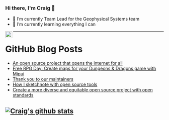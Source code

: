 ### Hi there, I'm Craig 👋

<!--
**CraigTeelFugro/CraigTeelFugro** is a ✨ _special_ ✨ repository because its `README.md` (this file) appears on your GitHub profile.

Here are some ideas to get you started:
-->

- 🔭 I’m currently Team Lead for the Geophysical Systems team
- 🌱 I’m currently learning everything I can

[<img align="left" alt="Craig Teel | LinkedIn" width="22px" src="https://cdn.jsdelivr.net/npm/simple-icons@v3/icons/linkedin.svg" />][linkedin]

---

# GitHub Blog Posts

<!-- BLOG-POST-LIST:START -->
- [An open source project that opens the internet for all](https://opensource.com/article/22/6/equalify-open-internet-accessibility)
- [Free RPG Day: Create maps for your Dungeons &amp; Dragons game with Mipui](https://opensource.com/article/22/6/create-maps-dd-game-mipui-free-rpg-day)
- [Thank you to our maintainers](https://github.blog/2022-06-24-thank-you-to-our-maintainers/)
- [How I sketchnote with open source tools](https://opensource.com/article/22/6/open-source-sketchnotes)
- [Create a more diverse and equitable open source project with open standards](https://opensource.com/article/22/6/open-source-standards-diversity)
<!-- BLOG-POST-LIST:END -->

## [![Craig's github stats](https://github-readme-stats.vercel.app/api?username=craigteelfugro)](https://github.com/anuraghazra/github-readme-stats)


[linkedin]: https://linkedin.com/in/craig-teel-b8786771
